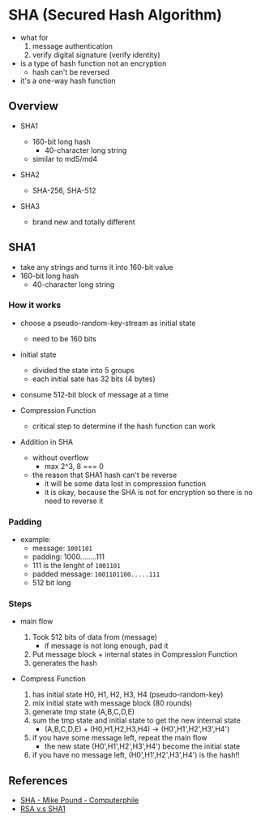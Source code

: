 # SHA (Secured Hash Algorithm)
* what for
    1. message authentication
    2. verify digital signature (verify identity)
* is a type of hash function not an encryption
    * hash can't be reversed
* it's a one-way hash function



## Overview
* SHA1
    * 160-bit long hash
        * 40-character long string
    * similar to md5/md4
* SHA2
    * SHA-256, SHA-512

* SHA3
    * brand new and totally different



## SHA1
* take any strings and turns it into 160-bit value
* 160-bit long hash
    * 40-character long string

### How it works
* choose a pseudo-random-key-stream as initial state
    * need to be 160 bits

* initial state
    * divided the state into 5 groups
    * each initial sate has 32 bits (4 bytes)

*  consume 512-bit block of message at a time

* Compression Function
    * critical step to determine if the hash function can work

* Addition in SHA
    * without overflow
        * max 2^3, 8 === 0
    * the reason that SHA1 hash can't be reverse
        * it will be some data lost in compression function
        * it is okay, because the SHA is not for encryption so there is no need to reverse it

### Padding
* example:
    * message: `1001101`
    * padding: 1000........111
    * 111 is the lenght of `1001101`
    * padded message: `1001101100.....111`
    * 512 bit long

### Steps

* main flow
    1. Took 512 bits of data from (message)
        * if message is not long enough, pad it
    2. Put message block + internal states in Compression Function
    3. generates the hash

* Compress Function
    1. has initial state H0, H1, H2, H3, H4 (pseudo-random-key)
    2. mix initial state with message block (80 rounds)
    3. generate tmp state (A,B,C,D,E)
    4. sum the tmp state and initial state to get the new internal state
        * (A,B,C,D,E) + (H0,H1,H2,H3,H4) -> (H0',H1',H2',H3',H4')
    5. if you have some message left, repeat the main flow
        * the new state (H0',H1',H2',H3',H4') become the initial state
    6. if you have no message left, (H0',H1',H2',H3',H4') is the hash!!




## References
* [SHA - Mike Pound - Computerphile](https://www.youtube.com/watch?v=DMtFhACPnTY)
* [RSA v.s SHA1](https://stackoverflow.com/questions/733692/sha1-vs-rsa-whats-the-difference-between-them)
